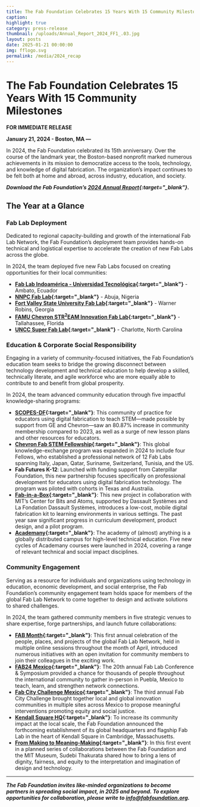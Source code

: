```yaml
---
title: The Fab Foundation Celebrates 15 Years With 15 Community Milestones
caption: 
highlight: true
category: press-release
thumbnail: /uploads/Annual_Report_2024_FF1_.03.jpg
layout: posts
date: 2025-01-21 00:00:00
img: fflogo.svg
permalink: /media/2024_recap
---
```


#  The Fab Foundation Celebrates 15 Years With 15 Community Milestones

**FOR IMMEDIATE RELEASE**


**January 21, 2024 - Boston, MA —** 

In 2024, the Fab Foundation celebrated its 15th anniversary. Over the course of the landmark year, the Boston-based nonprofit marked numerous achievements in its mission to democratize access to the tools, technology, and knowledge of digital fabrication. The organization’s impact continues to be felt both at home and abroad, across industry, education, and society.

***Download the Fab Foundation’s [2024 Annual Report](https://mcusercontent.com/703cd11616d78536ae5d303eb/files/14e6331a-c2c7-41a1-c696-ec4dd839fb85/Annual_Report_2024_FF1_.03.pdf){:target="_blank"}.***

## The Year at a Glance

### Fab Lab Deployment

Dedicated to regional capacity-building and growth of the international Fab Lab Network, the Fab Foundation’s deployment team provides hands-on technical and logistical expertise to accelerate the creation of new Fab Labs across the globe. 

In 2024, the team deployed five new Fab Labs focused on creating opportunities for their local communities:
- **[Fab Lab Indoamérica - Universidad Tecnológica](http://www.indoamerica.edu.ec/fablab-indoamerica-un-encuentro-hacia-la-4ta-y-5ta-revolucion-industrial/){:target="_blank"}** - Ambato, Ecuador
- **[NNPC Fab Lab](https://sciencenigeria.com/nitda-commissions-digital-fabrication-laboratory-for-startups/){:target="_blank"}** - Abuja, Nigeria
- **[Fort Valley State University Fab Lab](https://www.fvsu.edu/fablab){:target="_blank"}** - Warner Robins, Georgia
- **[FAMU Chevron STR<sup>2</sup>EAM Innovation Fab Lab](https://coe.famu.edu/departments-and-centers/fablab/index.php){:target="_blank"}** - Tallahassee, Florida
- **[UNCC Super Fab Lab](https://www.charlotte.edu/){:target="_blank"}** - Charlotte, North Carolina

### Education & Corporate Social Responsibility

Engaging in a variety of community-focused initiatives, the Fab Foundation’s education team seeks to bridge the growing disconnect between technology development and technical education to help develop a skilled, technically literate, and agile workforce who are more equally able to contribute to and benefit from global prosperity.

In 2024, the team advanced community education through five impactful knowledge-sharing programs:
- **[SCOPES-DF](https://www.scopesdf.org/){:target="_blank"}**: This community of practice for educators using digital fabrication to teach STEM—made possible by support from GE and Chevron—saw an 80.87% increase in community membership compared to 2023, as well as a surge of new lesson plans and other resources for educators.
- **[Chevron Fab STEM Fellowship](https://www.scopesdf.org/2024/04/11/chevron-fab-stem-fellowship-2024-announcement/){:target="_blank"}**: This global knowledge-exchange program was expanded in 2024 to include four Fellows, who established a professional network of 12 Fab Labs spanning Italy, Japan, Qatar, Suriname, Switzerland, Tunisia, and the US. 
- **Fab Futures K-12**: Launched with funding support from Caterpillar Foundation, this new partnership focuses specifically on professional development for educators using digital fabrication technology. The program was piloted with cohorts in Texas and Australia.
- **[Fab-in-a-Box](https://www.scopesdf.org/fab-in-a-box-curriculum/){:target="_blank"}**: This new project in collaboration with MIT’s Center for Bits and Atoms, supported by Dassault Systèmes and La Fondation Dassault Systèmes, introduces a low-cost, mobile digital fabrication kit to learning environments in various settings. The past year saw significant progress in curriculum development, product design, and a pilot program.
- **[Academany](https://academany.org/){:target="_blank"}**: The academy of (almost) anything is a globally distributed campus for high-level technical education. Five new cycles of Academany courses were launched in 2024, covering a range of relevant technical and social impact disciplines.

### Community Engagement

Serving as a resource for individuals and organizations using technology in education, economic development, and social enterprise, the Fab Foundation’s community engagement team holds space for members of the global Fab Lab Network to come together to design and activate solutions to shared challenges.

In 2024, the team gathered community members in five strategic venues to share expertise, forge partnerships, and launch future collaborations: 
- **[FAB Month](https://fabfoundation.org/media/fab_month_2024){:target="_blank"}**: This first annual celebration of the people, places, and projects of the global Fab Lab Network, held in multiple online sessions throughout the month of April, introduced numerous initiatives with an open invitation for community members to join their colleagues in the exciting work.
- **[FAB24 Mexico](https://mcusercontent.com/703cd11616d78536ae5d303eb/files/22efb8d0-19c1-a7fd-ad30-b8c95b64dc95/FAB24Mexico_Report_Sept2024_Mail.pdf){:target="_blank"}**: The 20th annual Fab Lab Conference & Symposium provided a chance for thousands of people throughout the international community to gather in-person in Puebla, Mexico to teach, learn, and strengthen network connections.
- **[Fab City Challenge Mexico](https://challenge.fab.city/){:target="_blank"}**: The third annual Fab City Challenge brought together local and global innovation communities in multiple sites across Mexico to propose meaningful interventions promoting equity and social justice.
- **[Kendall Square HQ](https://fabfoundation.org/hq/){:target="_blank"}**: To increase its community impact at the local scale, the Fab Foundation announced the forthcoming establishment of its global headquarters and flagship Fab Lab in the heart of Kendall Square in Cambridge, Massachusetts.
- **[From Making to Meaning-Making](https://mitmuseum.mit.edu/programs/from-making-to-meaning-making-co-weaving-a-tapestry-of-narrative-with-art-design-technology-with-sudebi-thakurata){:target="_blank"}**: In this first event in a planned series of collaborations between the Fab Foundation and the MIT Museum, Sudebi Thakurata shared how to bring a lens of dignity, fairness, and equity to the interpretation and imagination of design and technology.


---
***The Fab Foundation invites like-minded organizations to become partners in spreading social impact, in 2025 and beyond. To explore opportunities for collaboration, please write to info@fabfoundation.org.***
